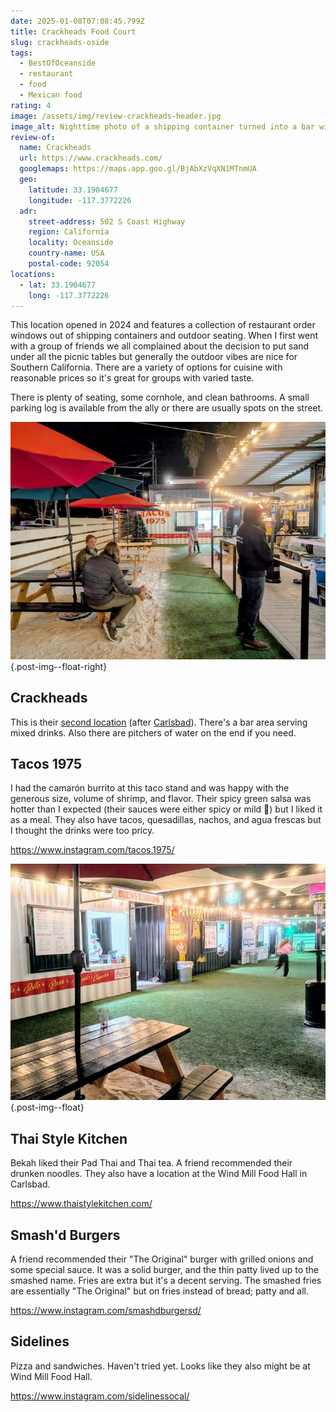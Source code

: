 ```yaml
---
date: 2025-01-08T07:08:45.799Z
title: Crackheads Food Court
slug: crackheads-oside
tags:
  - BestOfOceanside
  - restaurant
  - food
  - Mexican food
rating: 4
image: /assets/img/review-crackheads-header.jpg
image_alt: Nighttime photo of a shipping container turned into a bar with picnic tables on sand.
review-of:
  name: Crackheads
  url: https://www.crackheads.com/
  googlemaps: https://maps.app.goo.gl/BjAbXzVqXN1MTnmUA
  geo:
    latitude: 33.1904677
    longitude: -117.3772226
  adr:
    street-address: 502 S Coast Highway
    region: California
    locality: Oceanside
    country-name: USA
    postal-code: 92054
locations:
  - lat: 33.1904677
    long: -117.3772226
---
```


This location opened in 2024 and features a collection of restaurant order windows out of shipping containers and outdoor seating.
When I first went with a group of friends we all complained about the decision to put sand under all the picnic tables but generally the outdoor vibes are nice for Southern California.
There are a variety of options for cuisine with reasonable prices so it's great for groups with varied taste.

There is plenty of seating, some cornhole, and clean bathrooms.
A small parking log is available from the ally or there are usually spots on the street.

![People sitting at picnic tables on sand next to a turf path leading to a shipping container with 'Tacos' written on the side and a serving window.](
    /assets/img/review-crackheads-side.jpg
){.post-img--float-right}

## Crackheads

This is their [second location](https://www.crackheads.com/location/crackheads-oceanside/) (after [Carlsbad](https://www.crackheads.com/location/crackheads-carlsbad/)).
There's a bar area serving mixed drinks.
Also there are pitchers of water on the end if you need.

## Tacos 1975

I had the <span lang="es">camarón</span> burrito at this taco stand and was happy with the generous size, volume of shrimp, and flavor.
Their spicy green salsa was hotter than I expected (their sauces were either spicy or mild 🤷) but I liked it as a meal.
They also have tacos, quesadillas, nachos, and <span lang="es">agua frescas</span> but I thought the drinks were too pricy.

https://www.instagram.com/tacos.1975/

![More shipping containers in a row, each one painted a different color for a different food vendor.](
    /assets/img/review-crackheads-vendors.jpg
){.post-img--float}

## Thai Style Kitchen

Bekah liked their Pad Thai and Thai tea.
A friend recommended their drunken noodles.
They also have a location at the Wind Mill Food Hall in Carlsbad.

https://www.thaistylekitchen.com/

## Smash'd Burgers

A friend recommended their "The Original" burger with grilled onions and some special sauce.
It was a solid burger, and the thin patty lived up to the smashed name.
Fries are extra but it's a decent serving.
The smashed fries are essentially "The Original" but on fries instead of bread; patty and all.

https://www.instagram.com/smashdburgersd/

## Sidelines

Pizza and sandwiches. Haven't tried yet.
Looks like they also might be at Wind Mill Food Hall.

https://www.instagram.com/sidelinessocal/
